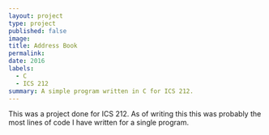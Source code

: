 ```yaml
---
layout: project
type: project
published: false
image: 
title: Address Book
permalink:
date: 2016
labels: 
  - C
  - ICS 212
summary: A simple program written in C for ICS 212.
---
```


  
This was a project done for ICS 212. As of writing this this was probably the most lines of code I have written for a single program. 


